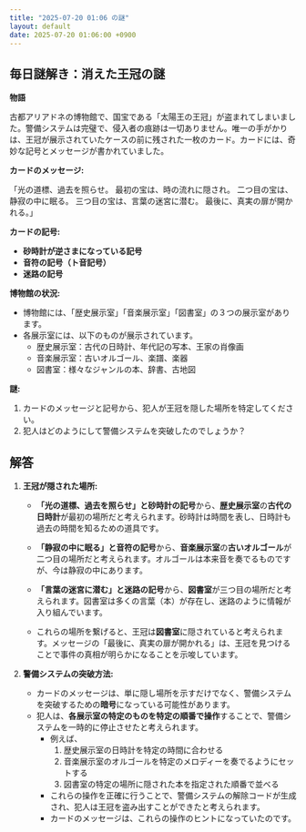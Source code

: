 ```yaml
---
title: "2025-07-20 01:06 の謎"
layout: default
date: 2025-07-20 01:06:00 +0900
---
```

## 毎日謎解き：消えた王冠の謎

**物語**

古都アリアドネの博物館で、国宝である「太陽王の王冠」が盗まれてしまいました。警備システムは完璧で、侵入者の痕跡は一切ありません。唯一の手がかりは、王冠が展示されていたケースの前に残された一枚のカード。カードには、奇妙な記号とメッセージが書かれていました。

**カードのメッセージ:**

「光の道標、過去を照らせ。
最初の宝は、時の流れに隠され。
二つ目の宝は、静寂の中に眠る。
三つ目の宝は、言葉の迷宮に潜む。
最後に、真実の扉が開かれる。」

**カードの記号:**

*   **砂時計が逆さまになっている記号**
*   **音符の記号（ト音記号）**
*   **迷路の記号**

**博物館の状況:**

*   博物館には、「歴史展示室」「音楽展示室」「図書室」の３つの展示室があります。
*   各展示室には、以下のものが展示されています。
    *   歴史展示室：古代の日時計、年代記の写本、王家の肖像画
    *   音楽展示室：古いオルゴール、楽譜、楽器
    *   図書室：様々なジャンルの本、辞書、古地図

**謎:**

1.  カードのメッセージと記号から、犯人が王冠を隠した場所を特定してください。
2.  犯人はどのようにして警備システムを突破したのでしょうか？

## 解答

1.  **王冠が隠された場所:**

    *   **「光の道標、過去を照らせ」**と**砂時計の記号**から、**歴史展示室**の**古代の日時計**が最初の場所だと考えられます。砂時計は時間を表し、日時計も過去の時間を知るための道具です。

    *   **「静寂の中に眠る」**と**音符の記号**から、**音楽展示室**の**古いオルゴール**が二つ目の場所だと考えられます。オルゴールは本来音を奏でるものですが、今は静寂の中にあります。

    *   **「言葉の迷宮に潜む」**と**迷路の記号**から、**図書室**が三つ目の場所だと考えられます。図書室は多くの言葉（本）が存在し、迷路のように情報が入り組んでいます。

    *   これらの場所を繋げると、王冠は**図書室**に隠されていると考えられます。メッセージの「最後に、真実の扉が開かれる」は、王冠を見つけることで事件の真相が明らかになることを示唆しています。

2.  **警備システムの突破方法:**

    *   カードのメッセージは、単に隠し場所を示すだけでなく、警備システムを突破するための**暗号**になっている可能性があります。
    *   犯人は、**各展示室の特定のものを特定の順番で操作**することで、警備システムを一時的に停止させたと考えられます。
        *   例えば、
            1.  歴史展示室の日時計を特定の時間に合わせる
            2.  音楽展示室のオルゴールを特定のメロディーを奏でるようにセットする
            3.  図書室の特定の場所に隠された本を指定された順番で並べる
        *   これらの操作を正確に行うことで、警備システムの解除コードが生成され、犯人は王冠を盗み出すことができたと考えられます。
        *   カードのメッセージは、これらの操作のヒントになっていたのです。
